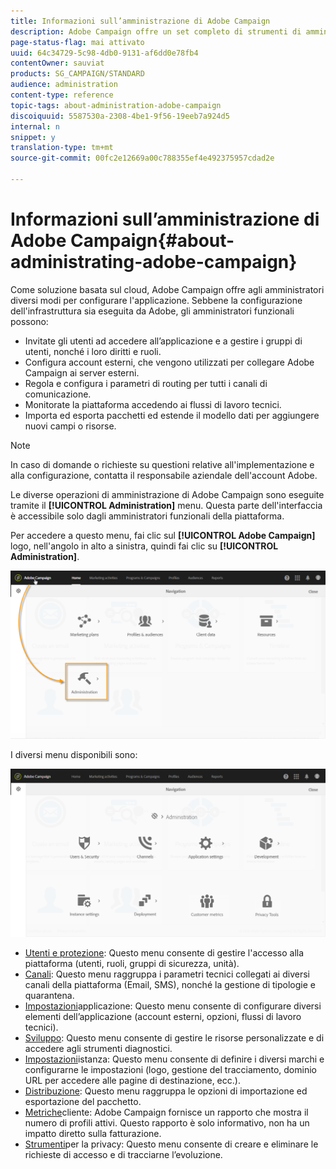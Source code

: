 ```yaml
---
title: Informazioni sull’amministrazione di Adobe Campaign
description: Adobe Campaign offre un set completo di strumenti di amministrazione. Scopri come gestire i tuoi utenti e configurare i tuoi canali.
page-status-flag: mai attivato
uuid: 64c34729-5c98-4db0-9131-af6dd0e78fb4
contentOwner: sauviat
products: SG_CAMPAIGN/STANDARD
audience: administration
content-type: reference
topic-tags: about-administration-adobe-campaign
discoiquuid: 5587530a-2308-4be1-9f56-19eeb7a924d5
internal: n
snippet: y
translation-type: tm+mt
source-git-commit: 00fc2e12669a00c788355ef4e492375957cdad2e

---
```



# Informazioni sull’amministrazione di Adobe Campaign{#about-administrating-adobe-campaign}

Come soluzione basata sul cloud, Adobe Campaign offre agli amministratori diversi modi per configurare l'applicazione. Sebbene la configurazione dell'infrastruttura sia eseguita da Adobe, gli amministratori funzionali possono:

* Invitate gli utenti ad accedere all’applicazione e a gestire i gruppi di utenti, nonché i loro diritti e ruoli.
* Configura account esterni, che vengono utilizzati per collegare Adobe Campaign ai server esterni.
* Regola e configura i parametri di routing per tutti i canali di comunicazione.
* Monitorate la piattaforma accedendo ai flussi di lavoro tecnici.
* Importa ed esporta pacchetti ed estende il modello dati per aggiungere nuovi campi o risorse.

>[!NOTE]
>
>In caso di domande o richieste su questioni relative all'implementazione e alla configurazione, contatta il responsabile aziendale dell'account Adobe.

Le diverse operazioni di amministrazione di Adobe Campaign sono eseguite tramite il **[!UICONTROL Administration]** menu. Questa parte dell'interfaccia è accessibile solo dagli amministratori funzionali della piattaforma.

Per accedere a questo menu, fai clic sul **[!UICONTROL Adobe Campaign]** logo, nell'angolo in alto a sinistra, quindi fai clic su **[!UICONTROL Administration]**.

![](assets/admin_overview.png)

I diversi menu disponibili sono:

![](assets/admin_overview2.png)

* [Utenti e protezione](../../administration/using/about-access-management.md): Questo menu consente di gestire l'accesso alla piattaforma (utenti, ruoli, gruppi di sicurezza, unità).
* [Canali](../../administration/using/about-channel-configuration.md): Questo menu raggruppa i parametri tecnici collegati ai diversi canali della piattaforma (Email, SMS), nonché la gestione di tipologie e quarantena.
* [Impostazioni](../../administration/using/external-accounts.md)applicazione: Questo menu consente di configurare diversi elementi dell’applicazione (account esterni, opzioni, flussi di lavoro tecnici).
* [Sviluppo](../../developing/using/data-model-concepts.md): Questo menu consente di gestire le risorse personalizzate e di accedere agli strumenti diagnostici.
* [Impostazioni](../../administration/using/branding.md)istanza: Questo menu consente di definire i diversi marchi e configurarne le impostazioni (logo, gestione del tracciamento, dominio URL per accedere alle pagine di destinazione, ecc.).
* [Distribuzione](../../automating/using/managing-packages.md): Questo menu raggruppa le opzioni di importazione ed esportazione del pacchetto.
* [Metriche](../../audiences/using/active-profiles.md)cliente: Adobe Campaign fornisce un rapporto che mostra il numero di profili attivi. Questo rapporto è solo informativo, non ha un impatto diretto sulla fatturazione.
* [Strumenti](https://docs.campaign.adobe.com/doc/standard/getting_started/en/ACS_GDPR.html)per la privacy: Questo menu consente di creare e eliminare le richieste di accesso e di tracciarne l’evoluzione.

